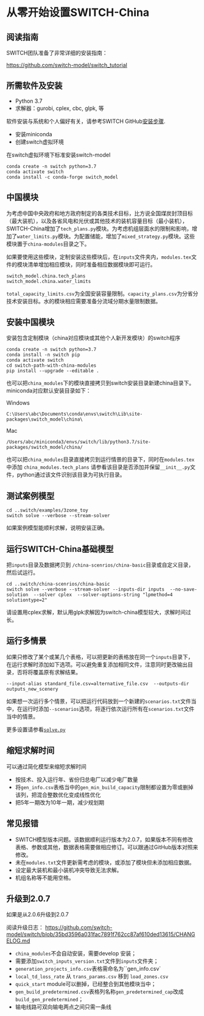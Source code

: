 # 从零开始设置SWITCH-China

## 阅读指南

SWITCH团队准备了非常详细的安装指南：

<https://github.com/switch-model/switch_tutorial>


## 所需软件及安装

* Python 3.7
* 求解器：gurobi, cplex, cbc, glpk, 等

软件安装与系统和个人偏好有关，请参考SWITCH GitHub[安装步骤](https://github.com/switch-model/switch/blob/master/INSTALL.md).

- 安装miniconda
- 创建switch虚拟环境 

在switch虚拟环境下标准安装switch-model

```
conda create -n switch python=3.7
conda activate switch
conda install -c conda-forge switch_model
```

## 中国模块

为考虑中国中央政府和地方政府制定的各类技术目标，比方说全国煤炭封顶目标（最大装机），以及各省风电和光伏或其他技术的装机容量目标（最小装机），SWITCH-China增加了`tech_plans.py`模块。为考虑机组层面水的限制和影响，增加了`water_limits.py`模块。为配置储能，增加了`mixed_strategy.py`模块。这些模块置于`china-modules`目录之下。

如果要使用这些模块，定制安装这些模块后，在`inputs`文件夹内，`modules.tex`文件的模块清单增加相应模块，同时准备相应数据模块即可运行。

```
switch_model.china.tech_plans
switch_model.china.water_limits
```

`total_capacity_limits.csv`为全国安装容量限制。`capacity_plans.csv`为分省分技术安装目标。水的模块相应需要准备分流域分期水量限制数据。

## 安装中国模块

安装包含定制模块（china对应模块或其他个人新开发模块）的switch程序

```
conda create -n switch python=3.7
conda install -n switch pip
conda activate switch
cd switch-path-with-china-modules
pip install --upgrade --editable .
```

也可以把`china_modules`下的模块直接拷贝到switch安装目录新建china目录下。miniconda对应默认安装目录如下：

Windows
```
C:\Users\abc\Documents\conda\envs\switch\Lib\site-packages\switch_model\china\
```
Mac
```
/Users/abc/miniconda3/envs/switch/lib/python3.7/site-packages/switch_model/china/
```

也可以把`china_modules`目录直接拷贝到运行情景的目录下，同时在`modules.tex`中添加
`china_modules.tech_plans`
请参看该目录是否添加并保留`__init__.py`文件，python通过该文件识别该目录为可执行目录。 


## 测试案例模型

```
cd ..switch/examples/3zone_toy
switch solve --verbose --stream-solver
```

如果案例模型能顺利求解，说明安装正确。


## 运行SWITCH-China基础模型

把`inputs`目录及数据拷贝到 `/china-scenrios/china-basic`目录或自定义目录，然后试运行。

```
cd ..switch/china-scenrios/china-basic
switch solve --verbose --stream-solver --inputs-dir inputs  --no-save-solution  --solver cplex  --solver-options-string "lpmethod=4 solutiontype=2"
```

请设置用cplex求解，默认用glpk求解因为switch-china模型较大，求解时间过长。

## 运行多情景

如果只修改了某个或某几个表格，可以把更新的表格放在同一个`inputs`目录下，在运行求解时添加如下选项。可以避免重复添加相同文件，注意同时更改输出目录，否将将覆盖原有求解结果。

`--input-alias standard_file.csv=alternative_file.csv  --outputs-dir outputs_new_scenery` 

如果想一次运行多个情景，可以把运行代码放到一个新建的`scenarios.txt`文件当中，在运行时添加`--scenarios`选项，将逐行依次运行所有在`scenarios.txt`文件当中的情景。

更多设置请参看[`solve.py`](https://github.com/switch-model/switch/blob/35bd3596a031fac7891f762cc87af610ded13615/switch_model/solve.py)


## 缩短求解时间

可以通过简化模型来缩短求解时间

- 按技术、投入运行年、省份归总电厂以减少电厂数量 
- 将`gen_info.csv`表格当中的`gen_min_build_capacity`限制都设置为零或删掉该列，把混合整数优化变成线性优化
- 把5年一期改为10年一期，减少规划期


## 常见报错

- SWITCH模型版本问题。该数据顺利运行版本为2.0.7，如果版本不同有修改表格、参数或其他，数据表格需要做相应修订。可以跟通过GitHub版本对照来修改。 
- 未在`modules.txt`文件更新需考虑的模块，或添加了模块但未添加相应数据。
- 设定最大装机和最小装机冲突导致无法求解。
- 机组名称等不能用空格。

## 升级到2.0.7

如果是从2.0.6升级到2.0.7

阅读升级日志：
<https://github.com/switch-model/switch/blob/35bd3596a031fac7891f762cc87af610ded13615/CHANGELOG.md>

- `china_modules`不会自动安装，需要develop 安装；
- 需要添加`switch_inputs_version.txt`文件到`inputs`文件夹；
- `generation_projects_info.csv`表格需命名为``gen_info.csv`
- `local_td_loss_rate` 从 `trans_params.csv` 移到 `load_zones.csv`
- `quick_start` module可以删掉，已经整合到其他模块当中；
- `gen_build_predetermined.csv`表格列名称`gen_predetermined_cap`改成`build_gen_predetermined`；
- 输电线路可双向输电两点之间只需一条线

